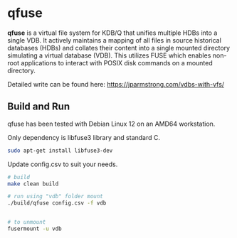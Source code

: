 # qfuse

**qfuse** is a virtual file system for KDB/Q that unifies multiple HDBs into a single VDB. It actively 
maintains a mapping of all files in source historical databases (HDBs) and collates their content into 
a single mounted directory simulating a virtual database (VDB). This utilizes FUSE which enables non-root 
applications to interact with POSIX disk commands on a mounted directory.

Detailed write can be found here:
https://jparmstrong.com/vdbs-with-vfs/

## Build and Run

qfuse has been tested with Debian Linux 12 on an AMD64 workstation. 

Only dependency is libfuse3 library and standard C.

```sh
sudo apt-get install libfuse3-dev
```

Update config.csv to suit your needs.

```sh
# build
make clean build

# run using "vdb" folder mount
./build/qfuse config.csv -f vdb


# to unmount 
fusermount -u vdb
```
